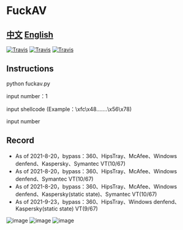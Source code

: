 # FuckAV
## [中文](https://github.com/iframepm/FuckAV/blob/main/README.md) [English](https://github.com/iframepm/FuckAV/blob/main/English_readme.md)

[![Travis](https://img.shields.io/badge/%E7%89%88%E6%9C%AC-1.2-red)](1)  [![Travis](https://img.shields.io/badge/Time-9--13-brightgreen)](1)  [![Travis](https://img.shields.io/badge/python-3.6-brightgreen)](1)
## Instructions
 python fuckav.py
 
 input number：1
 
 input shellcode (Example：\xfc\x48\.......\x56\x78)
 
 input number
## Record
- As of  2021-8-20，bypass：360、HipsTray、McAfee、Windows denfend、Kaspersky、Symantec  VT(10/67)
- As of  2021-8-20，bypass：360、HipsTray、McAfee、Windows denfend、Symantec  VT(10/67)
- As of  2021-8-20，bypass：360、HipsTray、McAfee、Windows denfend、Kaspersky(static state)、Symantec  VT(10/67)
- As of  2021-9-23，bypass：360、HipsTray、Windows denfend、Kaspersky(static state) VT(9/67)

![image](https://z3.ax1x.com/2021/08/20/fO7itK.jpg)
![image](https://z3.ax1x.com/2021/08/20/fOqMA1.png)
![image](https://s3.bmp.ovh/imgs/2021/09/44082aac1e090b1d.png)

